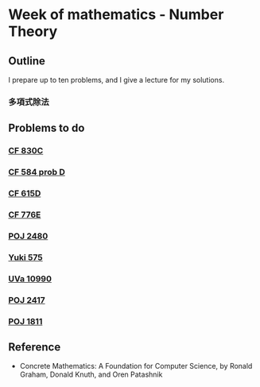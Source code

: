 # Week of mathematics - Number Theory

## Outline
I prepare up to ten problems, and I give a lecture for my solutions.


### 多項式除法



## Problems to do

### [CF 830C](http://codeforces.com/problemset/problem/830/C)
### [CF 584 prob D](http://codeforces.com/contest/584/problem/D)
### [CF 615D](http://codeforces.com/problemset/problem/615/D)
### [CF 776E](http://codeforces.com/problemset/problem/776/E)
### [POJ 2480](http://poj.org/problem?id=2480)
### [Yuki 575](https://yukicoder.me/problems/no/575)
### [UVa 10990](https://uva.onlinejudge.org/index.php?option=com_onlinejudge&Itemid=8&category=21&page=show_problem&problem=1931)
### [POJ 2417](http://poj.org/problem?id=2417)
### [POJ 1811](http://poj.org/problem?id=1811)

## Reference

+ Concrete Mathematics: A Foundation for Computer Science, by Ronald Graham, Donald Knuth, and Oren Patashnik
